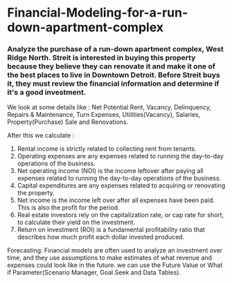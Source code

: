 # Financial-Modeling-for-a-run-down-apartment-complex

### Analyze the purchase of a run-down apartment complex, West Ridge North. Streit is interested in buying this property because they believe they can renovate it and make it one of the best places to live in Downtown Detroit. Before Streit buys it, they must review the financial information and determine if it's a good investment.

We look at some details like : 
Net Potential Rent, Vacancy, Delinquency, Repairs & Maintenance, Turn Expenses, Utilities(Vacancy), Salaries, Property(Purchase) Sale and Renovations.

After this we calculate : 
1) Rental income is strictly related to collecting rent from tenants.
2) Operating expenses are any expenses related to running the day-to-day operations of the business.
3) Net operating income (NOI) is the income leftover after paying all expenses related to running the day-to-day operations of the business.
4) Capital expenditures are any expenses related to acquiring or renovating the property.
5) Net income is the income left over after all expenses have been paid. This is also the profit for the period.
6) Real estate investors rely on the capitalization rate, or cap rate for short, to calculate their yield on the investment.
7) Return on investment (ROI) is a fundamental profitability ratio that describes how much profit each dollar invested produced. 

Forecasting: 
Financial models are often used to analyze an investment over time, and they use assumptions to make estimates of what revenue and expenses could look like in the future.
we can use the Future Value or What if Parameter(Scenario Manager, Goal Seek and Data Tables).


